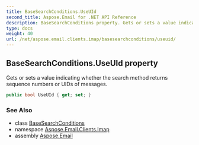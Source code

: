 ```yaml
---
title: BaseSearchConditions.UseUId
second_title: Aspose.Email for .NET API Reference
description: BaseSearchConditions property. Gets or sets a value indicating whether the search method returns sequence numbers or UIDs of messages
type: docs
weight: 40
url: /net/aspose.email.clients.imap/basesearchconditions/useuid/
---
```

## BaseSearchConditions.UseUId property

Gets or sets a value indicating whether the search method returns sequence numbers or UIDs of messages.

```csharp
public bool UseUId { get; set; }
```

### See Also

* class [BaseSearchConditions](../)
* namespace [Aspose.Email.Clients.Imap](../../basesearchconditions/)
* assembly [Aspose.Email](../../../)


